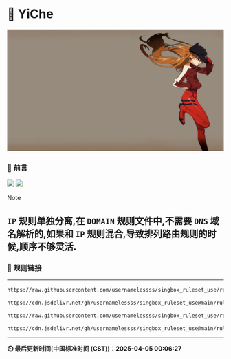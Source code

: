 
# 🧸 YiChe
![](https://raw.githubusercontent.com/usernamelessss/picture-bed/main/images/202504042256831.jpg)
### 📣 前言
![](https://shields.io/badge/-移除重复规则-ff69b4) ![](https://shields.io/badge/-IP&nbsp;规则单独存放不与&nbsp;DOMAIN&nbsp;等混合-green)
> [!NOTE]
**`IP` 规则单独分离,在 `DOMAIN` 规则文件中,不需要 `DNS` 域名解析的,如果和 `IP` 规则混合,导致排列路由规则的时候,顺序不够灵活.**
---

###  🔗 规则链接
---

```url
https://raw.githubusercontent.com/usernamelessss/singbox_ruleset_use/refs/heads/main/rule/YiChe/YiChe_No_IP.json
```

```url
https://cdn.jsdelivr.net/gh/usernamelessss/singbox_ruleset_use@main/rule/YiChe/YiChe_No_IP.json
```

```url
https://raw.githubusercontent.com/usernamelessss/singbox_ruleset_use/refs/heads/main/rule/YiChe/YiChe_No_IP.srs
```

```url
https://cdn.jsdelivr.net/gh/usernamelessss/singbox_ruleset_use@main/rule/YiChe/YiChe_No_IP.srs
```

---
**⏲️ 最后更新时间(中国标准时间 (CST))：2025-04-05 00:06:27**